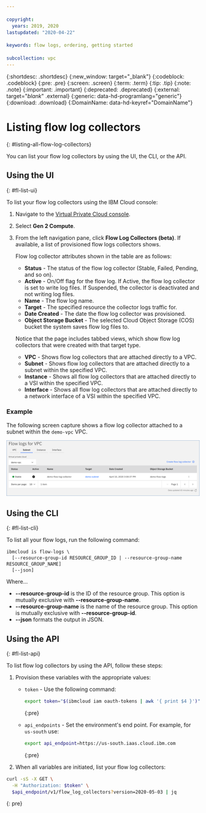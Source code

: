 ```yaml
---

copyright:
  years: 2019, 2020
lastupdated: "2020-04-22"

keywords: flow logs, ordering, getting started

subcollection: vpc
---
```


{:shortdesc: .shortdesc}
{:new_window: target="_blank"}
{:codeblock: .codeblock}
{:pre: .pre}
{:screen: .screen}
{:term: .term}
{:tip: .tip}
{:note: .note}
{:important: .important}
{:deprecated: .deprecated}
{:external: target="_blank_" .external}
{:generic: data-hd-programlang="generic"}
{:download: .download}
{:DomainName: data-hd-keyref="DomainName"}

# Listing flow log collectors
{: #listing-all-flow-log-collectors}

You can list your flow log collectors by using the UI, the CLI, or the API.

## Using the UI
{: #fl-list-ui}

To list your flow log collectors using the IBM Cloud console:

1. Navigate to the [Virtual Private Cloud console](https://cloud.ibm.com/vpc/).
2. Select **Gen 2 Compute**.
3. From the left navigation pane, click **Flow Log Collectors (beta)**. If available, a list of provisioned flow logs collectors shows.  

   Flow log collector attributes shown in the table are as follows:

   * **Status** - The status of the flow log collector (Stable, Failed, Pending, and so on).
   * **Active** - On/Off flag for the flow log. If Active, the flow log collector is set to write log files. If Suspended, the collector is deactivated and not writing log files.
   * **Name** - The flow log name.
   * **Target** - The specified resource the collector logs traffic for.
   * **Date Created** - The date the flow log collector was provisioned.
   * **Object Storage Bucket** - The selected Cloud Object Storage (COS) bucket the system saves flow log files to.

   Notice that the page includes tabbed views, which show flow log collectors that were created with that target type.  

   * **VPC** - Shows flow log collectors that are attached directly to a VPC.
   * **Subnet** - Shows flow log collectors that are attached directly to a subnet within the specified VPC.
   * **Instance** - Shows all flow log collectors that are attached directly to a VSI within the specified VPC.
   * **Interface** - Shows all flow log collectors that are attached directly to a network interface of a VSI within the specified VPC.

### Example

The following screen capture shows a flow log collector attached to a subnet within the `demo-vpc` VPC.

   ![Subnet Tab](./images/flow-log-subnet-tab-items.png "Subnet List View")   

## Using the CLI
{: #fl-list-cli}

To list all your flow logs, run the following command:

```
ibmcloud is flow-logs \
  [--resource-group-id RESOURCE_GROUP_ID | --resource-group-name RESOURCE_GROUP_NAME]
  [--json]
```

Where...

- **--resource-group-id** is the ID of the resource group. This option is mutually exclusive with **--resource-group-name**.
- **--resource-group-name** is the name of the resource group. This option is mutually exclusive with **--resource-group-id**.
- **--json** formats the output in JSON.

## Using the API
{: #fl-list-api}

To list flow log collectors by using the API, follow these steps:

1. Provision these variables with the appropriate values:

   * `token` - Use the following command:

      ```sh
      export token="$(ibmcloud iam oauth-tokens | awk '{ print $4 }')"
      ```
      {:pre}

   * `api_endpoints` - Set the environment's end point. For example, for `us-south` use:

      ```sh
      export api_endpoint=https://us-south.iaas.cloud.ibm.com
      ```
      {:pre}

2. When all variables are initiated, list your flow log collectors:

```sh
curl -sS -X GET \
  -H "Authorization: $token" \
  $api_endpoint/v1/flow_log_collectors?version=2020-05-03 | jq
```
{: pre}
